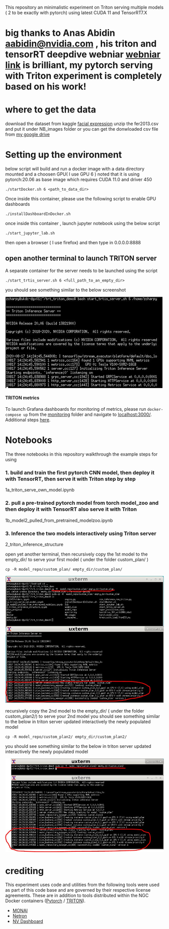 This repository an minimalistic experiment on Triton serving multiple models ( 2 to be exactly with pytorch) using latest CUDA 11 and TensorRT7.X
# big thanks to Anas Abidin aabidin@nvidia.com , his triton and tensorRT deepdive webniar [webniar link](https://event.on24.com/eventRegistration/EventLobbyServlet?target=reg20.jsp&partnerref=devnws&eventid=2355478&sessionid=1&key=F89A7BE8742F98334CEDDA4E86A6D5F0&regTag=1055756&sourcepage=register)  is brilliant, my pytorch serving with Triton experiment is completely based on his work! 

# where to get the data 
download the dataset from kaggle [facial expression](https://www.kaggle.com/c/challenges-in-representation-learning-facial-expression-recognition-challenge)
unzip the fer2013.csv and put it under NB_images folder or you can get the donwloaded csv file from  [my google drive](https://drive.google.com/file/d/1eowMqIJxDe8bM6EacR6ibBR6VUbSqqWl/view?usp=sharing)

# Setting up the environment

below script will build and run a docker image with a data directory mounted and a choosen GPU( I use GPU 6 )
noted that it is using pytorch:20.06 as base image which requires CUDA 11.0 and driver 450 

```
./startDocker.sh 6 <path_to_data_dir>
```
Once inside this container, please use the following script to enable GPU dashboards
```
./installDashboardInDocker.sh
```
once inside this container , launch jupyter notebook using the below script
```
./start_jupyter_lab.sh
```
then open a browser ( I use firefox) and then type in 0.0.0.0:8888 
 
## open another terminal to launch TRITON server  
A separate container for the server needs to be launched using the script 

```
./start_trtis_server.sh 6 <full_path_to_an_empty_dir>
```


you should see something similar to the below screenshot 




![start_triton_server_successfully](<./pics/start_triton_with_empty_dir.JPG>) 


#### TRITON metrics
To launch Grafana dashboards for monitoring of metrics, please run `docker-compose up` from the [monitoring](./monitoring/) folder and navigate to [localhost:3000/](http://localhost:3000). Additional steps [here](./monitoring/readme.md).


# Notebooks

The three notebooks in this repository walkthrough the example steps for using 


### 1. build and train the first pytorch CNN model, then deploy it with TensorRT, then serve it with Triton step by step 


1a_triton_serve_own_model.ipynb 


### 2. pull a pre-trained pytorch model from torch model_zoo and then deploy it with TensorRT also serve it with Triton 



1b_model2_pulled_from_pretrained_modelzoo.ipynb


### 3. Inference the two models interactively using Triton server 


2_triton_inference_structure

open yet another terminal, then recursively copy the 1st model to the empty_dir/ to serve your first model ( under the folder custom_plan/ ) 
```
cp -R model_repo/custom_plan/ empty_dir/custom_plan/
```


![serve_the_1st_model](<./pics/serve_the_first_model.JPG>) 

recursively copy the 2nd  model to the empty_dir/ ( under the folder custom_plan2/) to serve your 2nd model 
you should see something similar to the below in triton server updated interactively the newly populated model

```
cp -R model_repo/custom_plan2/ empty_dir/custom_plan2/
```

you should see something similar to the below in triton server updated interactively the newly populated model


![serve_the_2nd_model](<./pics/serve_the_second_model.JPG>) 


# crediting

This experiment uses code and utilities from the following tools were used as part of this code base and are governed by their respective license agreements. These are in addition to tools distributed within the NGC Docker containers ([Pytorch](https://ngc.nvidia.com/catalog/containers/nvidia:pytorch) / [TRITON](https://ngc.nvidia.com/catalog/containers/nvidia:tritonserver)).

* [MONAI](https://github.com/Project-MONAI/MONAI/blob/master/LICENSE)
* [Netron](https://github.com/lutzroeder/netron/blob/main/LICENSE)
* [NV Dashboard](https://github.com/rapidsai/jupyterlab-nvdashboard/blob/branch-0.4/LICENSE.txt)
